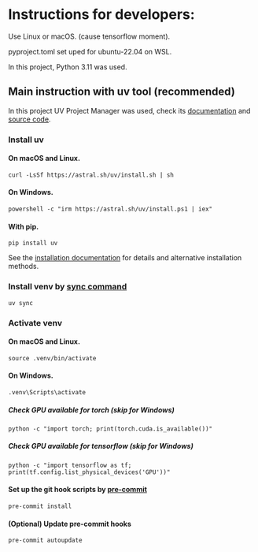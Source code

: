 # Instructions for developers:

Use Linux or macOS. (cause tensorflow moment).

pyproject.toml  set uped for ubuntu-22.04 on WSL.

In this project, Python 3.11 was used.

## Main instruction with uv tool (recommended)

In this project UV Project Manager was used, check its [documentation](https://docs.astral.sh/uv) and [source code](https://github.com/astral-sh/uv).

### Install uv

#### On macOS and Linux.

```shell
curl -LsSf https://astral.sh/uv/install.sh | sh
```

#### On Windows.

```shell
powershell -c "irm https://astral.sh/uv/install.ps1 | iex"
```

#### With pip.

```shell
pip install uv
```

See the [installation documentation](https://docs.astral.sh/uv/getting-started/installation/) for details and alternative installation methods.

### Install venv by [sync command](https://docs.astral.sh/uv/reference/cli/#uv-sync)

```shell
uv sync
```

### Activate venv

#### On macOS and Linux.

```
source .venv/bin/activate
```

#### On Windows.

```
.venv\Scripts\activate
```

##### Check GPU available for torch (skip for Windows)

```shell
python -c "import torch; print(torch.cuda.is_available())"
```

##### Check GPU available for tensorflow (skip for Windows)

```shell
python -c "import tensorflow as tf; print(tf.config.list_physical_devices('GPU'))"
```

#### Set up the git hook scripts by [pre-commit](https://pre-commit.com/#3-install-the-git-hook-scripts)

```shell
pre-commit install
```

#### (Optional) Update pre-commit hooks

```shell
pre-commit autoupdate
```